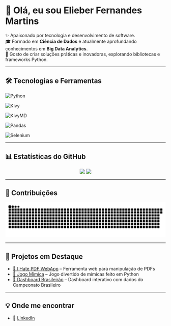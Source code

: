 # 👋 Olá, eu sou Elieber Fernandes Martins  

✨ Apaixonado por tecnologia e desenvolvimento de software.  
🎓 Formado em **Ciência de Dados** e atualmente aprofundando conhecimentos em **Big Data Analytics**.  
🚀 Gosto de criar soluções práticas e inovadoras, explorando bibliotecas e frameworks Python.  

---

## 🛠️ Tecnologias e Ferramentas  

![Python](https://img.shields.io/badge/Python-3776AB?style=for-the-badge&logo=python&logoColor=white)  

![Kivy](https://img.shields.io/badge/Kivy-FF6F00?style=for-the-badge&logo=kivy&logoColor=white)  

![KivyMD](https://img.shields.io/badge/KivyMD-3DDC84?style=for-the-badge&logo=android&logoColor=white)  

![Pandas](https://img.shields.io/badge/Pandas-150458?style=for-the-badge&logo=pandas&logoColor=white)  

![Selenium](https://img.shields.io/badge/Selenium-43B02A?style=for-the-badge&logo=selenium&logoColor=white)  

---

## 📊 Estatísticas do GitHub  

<p align="center">
  <img src="https://github-readme-stats.vercel.app/api?username=elieber-fernandes&show_icons=true&theme=radical" height="180em"/>
  <img src="https://github-readme-stats.vercel.app/api/top-langs/?username=elieber-fernandes&layout=compact&theme=radical" height="180em"/>
</p>

---

## 🚀 Contribuições  

  

<p align="center">
  <picture>
    <source media="(prefers-color-scheme: dark)" srcset="https://raw.githubusercontent.com/elieber-fernandes/elieber-fernandes/output/github-contribution-grid-snake-dark.svg" />
    <source media="(prefers-color-scheme: light)" srcset="https://raw.githubusercontent.com/elieber-fernandes/elieber-fernandes/output/github-contribution-grid-snake.svg" />
    <img alt="Snake animation" src="https://raw.githubusercontent.com/elieber-fernandes/elieber-fernandes/output/github-contribution-grid-snake.svg" />
  </picture>
</p>

---

## 📂 Projetos em Destaque  

- [🔗 I Hate PDF WebApp](https://github.com/elieber-fernandes/i-hate-pdf-webapp) – Ferramenta web para manipulação de PDFs  
- [🔗 Jogo Mímica](https://github.com/elieber-fernandes/Jogo_Mimica) – Jogo divertido de mímicas feito em Python  
- [🔗 Dashboard Brasileirão](https://github.com/elieber-fernandes/dashboard_brasileirao) – Dashboard interativo com dados do Campeonato Brasileiro  

---

## 💡 Onde me encontrar  

- 💼 [LinkedIn](https://www.linkedin.com/in/eliebermartins/)  

